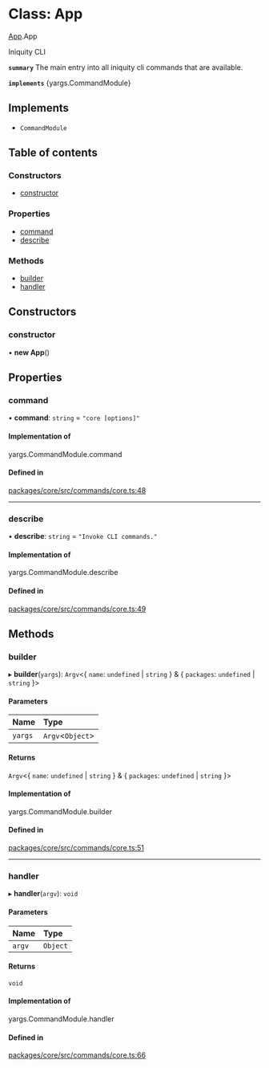 # Class: App

[App](../modules/App.md).App

Iniquity CLI

**`summary`** The main entry into all iniquity cli commands that are available.

**`implements`** {yargs.CommandModule}

## Implements

- `CommandModule`

## Table of contents

### Constructors

- [constructor](App.App-1.md#constructor)

### Properties

- [command](App.App-1.md#command)
- [describe](App.App-1.md#describe)

### Methods

- [builder](App.App-1.md#builder)
- [handler](App.App-1.md#handler)

## Constructors

### constructor

• **new App**()

## Properties

### command

• **command**: `string` = `"core [options]"`

#### Implementation of

yargs.CommandModule.command

#### Defined in

[packages/core/src/commands/core.ts:48](https://github.com/iniquitybbs/iniquity/blob/b8c4706/packages/core/src/commands/core.ts#L48)

___

### describe

• **describe**: `string` = `"Invoke CLI commands."`

#### Implementation of

yargs.CommandModule.describe

#### Defined in

[packages/core/src/commands/core.ts:49](https://github.com/iniquitybbs/iniquity/blob/b8c4706/packages/core/src/commands/core.ts#L49)

## Methods

### builder

▸ **builder**(`yargs`): `Argv`<{ `name`: `undefined` \| `string`  } & { `packages`: `undefined` \| `string`  }\>

#### Parameters

| Name | Type |
| :------ | :------ |
| `yargs` | `Argv`<`Object`\> |

#### Returns

`Argv`<{ `name`: `undefined` \| `string`  } & { `packages`: `undefined` \| `string`  }\>

#### Implementation of

yargs.CommandModule.builder

#### Defined in

[packages/core/src/commands/core.ts:51](https://github.com/iniquitybbs/iniquity/blob/b8c4706/packages/core/src/commands/core.ts#L51)

___

### handler

▸ **handler**(`argv`): `void`

#### Parameters

| Name | Type |
| :------ | :------ |
| `argv` | `Object` |

#### Returns

`void`

#### Implementation of

yargs.CommandModule.handler

#### Defined in

[packages/core/src/commands/core.ts:66](https://github.com/iniquitybbs/iniquity/blob/b8c4706/packages/core/src/commands/core.ts#L66)
